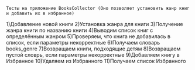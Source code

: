     Тесты на приложение BooksCollector (Оно позволяет установить жанр книг и добавить их в избранное) 
1)Добавление новой книги 2)Установка жанра для книги 3)Получение жанра книги по названию книги 4)Выводим список книг с определённым жанром 5)Проверяем, что книга не добавилась в список, если параметры некорректные 6)Получаем словарь books_genre 7)Возвращаем книги, подходящие детям 8)Возвращаем пустой словрь, если параметры некорректные 9)Добавляем книгу в Избранное 10)Удаляем из Избранного 11)Получаем список Избранного